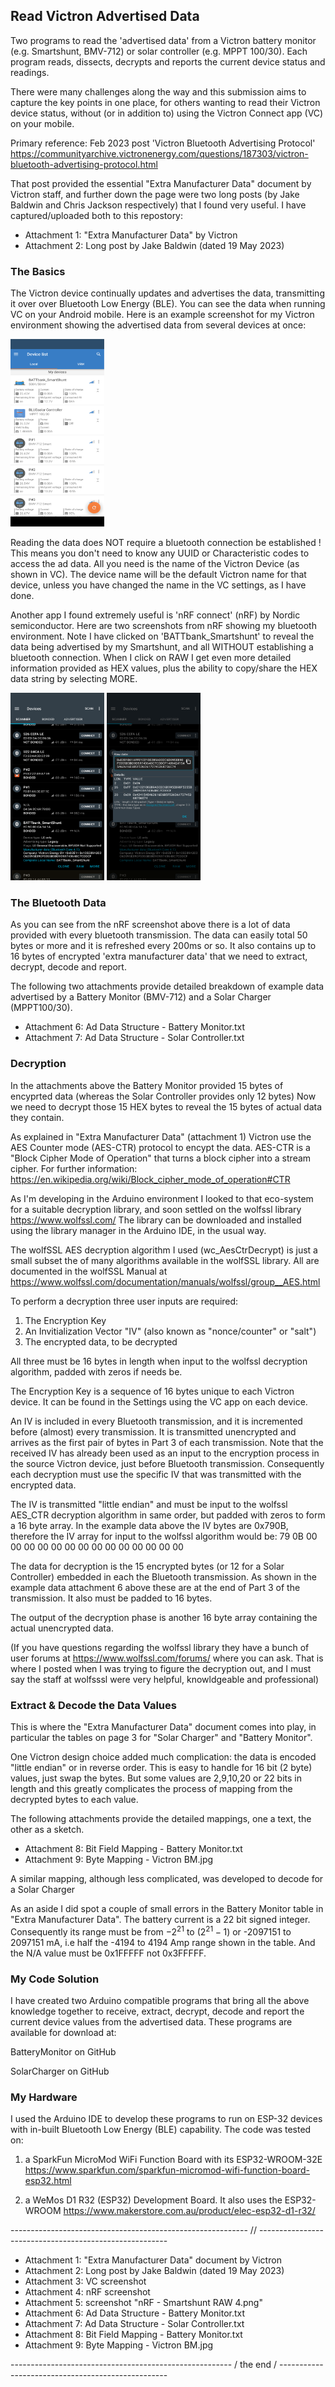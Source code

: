 ## Read Victron Advertised Data

Two programs to read the 'advertised data' from a Victron battery monitor (e.g. Smartshunt, BMV-712) or solar controller (e.g. MPPT 100/30). Each program reads, dissects, decrypts and reports the current device status and readings.

There were many challenges along the way and this submission aims to capture the key points in one place, for others wanting to read their Victron device status, without (or in addition to) using the Victron Connect app (VC) on your mobile.

Primary reference: Feb 2023 post 'Victron Bluetooth Advertising Protocol' 
https://communityarchive.victronenergy.com/questions/187303/victron-bluetooth-advertising-protocol.html

That post provided the essential "Extra Manufacturer Data" document by Victron staff, and further down the page were two long posts (by Jake Baldwin and Chris Jackson respectively) that I found very useful. I have captured/uploaded both to this repostory:

- Attachment 1: "Extra Manufacturer Data" by Victron 
- Attachment 2: Long post by Jake Baldwin (dated 19 May 2023)

### The Basics
The Victron device continually updates and advertises the data, transmitting it over over Bluetooth Low Energy (BLE). You can see the data when running VC on your Android mobile. Here is an example screenshot for my Victron environment showing the advertised data from several devices at once:

<img src="images/VC_screenshot.png" width="150" height="300">

Reading the data does NOT require a bluetooth connection be established ! This means you don't need to know any UUID or Characteristic codes to access the ad data. All you need is the name of the Victron Device (as shown in VC). The device name will be the default Victron name for that device, unless you have changed the name in the VC settings, as I have done.

Another app I found extremely useful is 'nRF connect' (nRF) by Nordic semiconductor. Here are two screenshots from nRF showing my bluetooth environment. Note I have clicked on 'BATTbank_Smartshunt' to reveal the data being advertised by my Smartshunt, and all WITHOUT establishing a bluetooth connection. When I click on RAW I get even more detailed information provided as HEX values, plus the ability to copy/share the HEX data string by selecting MORE.

<img src="images/nRF_screenshot_SS.png" width="150" height="300"> <img src="images/nRF_screenshot_SS_RAW.png" width="150" height="300">

### The Bluetooth Data
As you can see from the nRF screenshot above there is a lot of data provided with every bluetooth transmission. The data can easily total 50 bytes or more and it is refreshed every 200ms or so. It also contains up to 16 bytes of encrypted 'extra manufacturer data' that we need to extract, decrypt, decode and report.

The following two attachments provide detailed breakdown of example data advertised by a Battery Monitor (BMV-712) and a Solar Charger (MPPT100/30).

- Attachment 6: Ad Data Structure - Battery Monitor.txt
- Attachment 7: Ad Data Structure - Solar Controller.txt

### Decryption
In the attachments above the Battery Monitor provided 15 bytes of encyprted data (whereas the Solar Controller provides only 12 bytes)
Now we need to decrypt those 15 HEX bytes to reveal the 15 bytes of actual data they contain.

As explained in "Extra Manufacturer Data" (attachment 1) Victron use the AES Counter mode (AES-CTR) protocol to encypt the data. AES-CTR is a "Block Cipher Mode of Operation" that turns a block cipher into a stream cipher. For further information: https://en.wikipedia.org/wiki/Block_cipher_mode_of_operation#CTR

As I'm developing in the Arduino environment I looked to that eco-system for a suitable decryption library, and soon settled on the wolfssl library  https://www.wolfssl.com/ The library can be downloaded and installed using the library manager in the Arduino IDE, in the usual way.

The wolfSSL AES decryption algorithm I used (wc_AesCtrDecrypt) is just a small subset the of many algorithms available in the wolfSSL library. All are documented in the wolfSSL Manual at 
https://www.wolfssl.com/documentation/manuals/wolfssl/group__AES.html

To perform a decryption three user inputs are required:
1) The Encryption Key
2) An Invitialization Vector "IV" (also known as "nonce/counter" or "salt")
3) The encrypted data, to be decrypted

All three must be 16 bytes in length when input to the wolfssl decryption algorithm, padded with zeros if needs be.

The Encryption Key is a sequence of 16 bytes unique to each Victron device. It can be found in the Settings using the VC app on each device.

An IV is included in every Bluetooth transmission, and it is incremented before (almost) every transmission. It is transmitted unencrypted and arrives as the first pair of bytes in Part 3 of each transmission. Note that the received IV has already been used as an input to the encryption process in the source Victron device, just before Bluetooth transmission. Consequently each decryption must use the specific IV that was transmitted with the encrypted data. 

The IV is transmitted "little endian" and must be input to the wolfssl AES_CTR decryption algorithm in same order, but padded with zeros to form a 16 byte array. In the example data above the IV bytes are 0x790B, therefore the IV array for input to the wolfssl algorithm would be: 79 0B 00 00 00 00 00 00 00 00 00 00 00 00 00 00

The data for decryption is the 15 encrypted bytes (or 12 for a Solar Controller) embedded in each the Bluetooth transmission. As shown in the example data attachment 6 above these are at the end of Part 3 of the transmission. It also must be padded to 16 bytes.

The output of the decryption phase is another 16 byte array containing the actual unencrypted data.

(If you have questions regarding the wolfssl library they have a bunch of user forums at https://www.wolfssl.com/forums/ where you can ask. That is where I posted when I was trying to figure the decryption out, and I must say the staff at wolfsssl were very helpful, knowldgeable and professional)

### Extract & Decode the Data Values
This is where the "Extra Manufacturer Data" document comes into play, in particular the tables on page 3 for "Solar Charger" and "Battery Monitor".

One Victron design choice added much complication: the data is encoded "little endian" or in reverse order. This is easy to handle for 16 bit (2 byte) values, just swap the bytes. But some values are 2,9,10,20 or 22 bits in length and this greatly complicates the process of mapping from the decrypted bytes to each value.

The following attachments provide the detailed mappings, one a text, the other as a sketch.

- Attachment 8: Bit Field Mapping - Battery Monitor.txt
- Attachment 9: Byte Mapping - Victron BM.jpg

A similar mapping, although less complicated, was developed to decode for a Solar Charger

As an aside I did spot a couple of small errors in the Battery Monitor table in "Extra Manufacturer Data". The battery current is a 22 bit signed integer. Consequently its range must be from $-2^{21}$ to $(2^{21}-1)$ or -2097151 to 2097151 mA, i.e half the -4194 to 4194 Amp range shown in the table. And the N/A value must be 0x1FFFFF not 0x3FFFFF.

### My Code Solution
I have created two Arduino compatible programs that bring all the above knowledge together to receive, extract, decrypt, decode and report the current device values from the advertised data. These programs are available for download at:

BatteryMonitor on GitHub

SolarCharger on GitHub

### My Hardware
I used the Arduino IDE to develop these programs to run on ESP-32 devices with in-built Bluetooth Low Energy (BLE) capability. The code was tested on: 

1) a SparkFun MicroMod WiFi Function Board with its ESP32-WROOM-32E 
https://www.sparkfun.com/sparkfun-micromod-wifi-function-board-esp32.html

2) a WeMos D1 R32 (ESP32) Development Board. It also uses the ESP32-WROOM
https://www.makerstore.com.au/product/elec-esp32-d1-r32/

----------------------------------------------------------- // -------------------------------------------------------

- Attachment 1: "Extra Manufacturer Data" document by Victron 
- Attachment 2: Long post by Jake Baldwin (dated 19 May 2023)
- Attachment 3: VC screenshot
- Attachment 4: nRF screenshot
- Attachment 5: screenshot "nRF - Smartshunt RAW 4.png"
- Attachment 6: Ad Data Structure - Battery Monitor.txt
- Attachment 7: Ad Data Structure - Solar Controller.txt
- Attachment 8: Bit Field Mapping - Battery Monitor.txt
- Attachment 9: Byte Mapping - Victron BM.jpg
  
------------------------------------------------------- / the end / --------------------------------------------------
